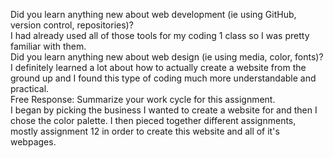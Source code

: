 Did you learn anything new about web development (ie using GitHub, version control, repositories)?
<br> I had already used all of those tools for my coding 1 class so I was pretty familiar with them.
<br>
Did you learn anything new about web design (ie using media, color, fonts)?
<br> I definitely learned a lot about how to actually create a website from the ground up and I found this type of coding much more understandable and practical.
<br>
Free Response: Summarize your work cycle for this assignment.
<br>
I began by picking the business I wanted to create a website for and then I chose the color palette. I then pieced together different assignments, mostly assignment 12 in order to create this website and all of it's webpages.
